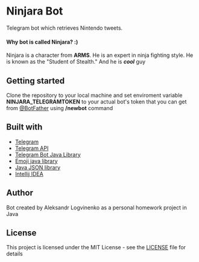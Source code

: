 # Ninjara Bot

Telegram bot which retrieves Nintendo tweets.

#### Why bot is called Ninjara? :)

Ninjara is a character from **ARMS**. He is an expert in ninja fighting style. He is known as the "Student of Stealth."
And he is ***cool*** guy

## Getting started

Clone the repository to your local machine and set enviroment variable **NINJARA_TELEGRAMTOKEN** to your actual bot's token that you can get from [@BotFather](t.me/BotFather) using **/newbot** command

## Built with

* [Telegram](https://telegram.org/)
* [Telegram API](https://core.telegram.org/bots/api)
* [Telegram Bot Java Library](https://github.com/rubenlagus/TelegramBots)
* [Emoji java library](https://github.com/vdurmont/emoji-java)
* [Java JSON library](http://mvnrepository.com/artifact/org.json/json)
* [Intellij IDEA](https://www.jetbrains.com/idea/)

## Author

Bot created by Aleksandr Logvinenko as a personal homework project in Java

## License

This project is licensed under the MIT License - see the [LICENSE](https://github.com/Oxxyg33n/NinjaraBot/blob/master/LICENSE) file for details
